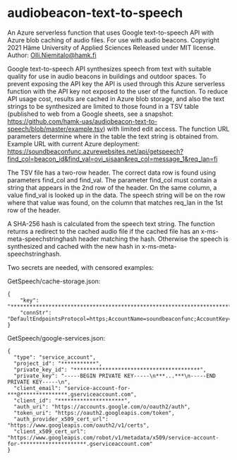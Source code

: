 # audiobeacon-text-to-speech
An Azure serverless function that uses Google text-to-speech API with Azure blob caching of audio files. For use with audio beacons.
Copyright 2021 Häme University of Applied Sciences
Released under MIT license.
Author: Olli.Niemitalo@hamk.fi

Google text-to-speech API synthesizes speech from text with suitable quality for use in audio beacons in buildings and outdoor spaces.
To prevent exposing the API key the API is used through this Azure serverless function with the API key not exposed to the user of the function.
To reduce API usage cost, results are cached in Azure blob storage, and also the text strings to be synthesized are limited to those found in a TSV table (published to web from a Google sheets, see a snapshot: https://github.com/hamk-uas/audiobeacon-text-to-speech/blob/master/example.tsv) with limited edit access.
The function URL parameters determine where in the table the text string is obtained from.
Example URL with current Azure deployment: https://soundbeaconfunc.azurewebsites.net/api/getspeech?find_col=beacon_id&find_val=ovi_sisaan&req_col=message_1&req_lan=fi

The TSV file has a two-row header.
The correct data row is found using parameters find_col and find_val.
The parameter find_col must contain a string that appears in the 2nd row of the header.
On the same column, a value find_val is looked up in the data. The speech string will be on the row where that value was found, on the column that matches req_lan in the 1st row of the header.

A SHA-256 hash is calculated from the speech text string. The function returns a redirect to the cached audio file if the cached file has an x-ms-meta-speechstringhash header matching the hash.
Otherwise the speech is synthesized and cached with the new hash in x-ms-meta-speechstringhash.

Two secrets are needed, with censored examples:

GetSpeech/cache-storage.json:
```
{
    "key": "****************************************************************************************",
    "connStr": "DefaultEndpointsProtocol=https;AccountName=soundbeaconfunc;AccountKey=****************************************************************************************;EndpointSuffix=core.windows.net"
}
```

GetSpeech/google-services.json:
```
{
  "type": "service_account",
  "project_id": "***********",
  "private_key_id": "****************************************",
  "private_key": "-----BEGIN PRIVATE KEY-----\n***...***\n-----END PRIVATE KEY-----\n",
  "client_email": "service-account-for-***@***************.gserviceaccount.com",
  "client_id": "*********************",
  "auth_uri": "https://accounts.google.com/o/oauth2/auth",
  "token_uri": "https://oauth2.googleapis.com/token",
  "auth_provider_x509_cert_url": "https://www.googleapis.com/oauth2/v1/certs",
  "client_x509_cert_url": "https://www.googleapis.com/robot/v1/metadata/x509/service-account-for-*********************.gserviceaccount.com"
}
```
